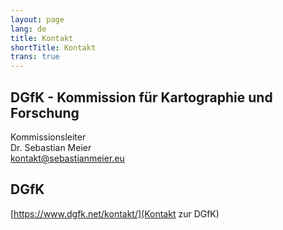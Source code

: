 ```yaml
---
layout: page
lang: de
title: Kontakt
shortTitle: Kontakt
trans: true
---
```

## DGfK - Kommission für Kartographie und Forschung
Kommissionsleiter<br />
Dr. Sebastian Meier<br />
[kontakt@sebastianmeier.eu](mailto:kontakt@sebastianmeier.eu)

## DGfK
[https://www.dgfk.net/kontakt/](Kontakt zur DGfK)
